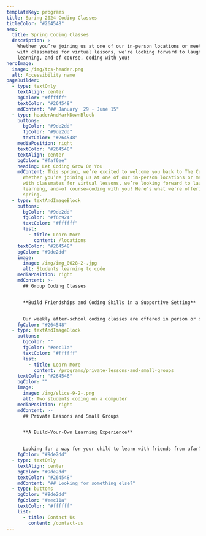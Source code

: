 ```yaml
---
templateKey: programs
title: Spring 2024 Coding Classes
titleColor: "#264548"
seo:
  title: Spring Coding Classes
  description: >
    Whether you’re joining us at one of our in-person locations or meeting up
    with classmates for virtual lessons, we’re looking forward to laughing,
    learning, and—of course, coding with you!
heroImage:
  image: /img/tcs-header.png
  alt: Accessibility name
pageBuilder:
  - type: textOnly
    textAlign: center
    bgColor: "#ffffff"
    textColor: "#264548"
    mdContent: "## January  29 - June 15"
  - type: headerAndMarkDownBlock
    buttons:
      bgColor: "#9de2dd"
      fgColor: "#9de2dd"
      textColor: "#264548"
    mediaPosition: right
    textColor: "#264548"
    textAlign: center
    bgColor: "#faf6ee"
    heading: Let Coding Grow On You
    mdContent: This spring, we’re excited to welcome you back to The Coding Space.
      Whether you’re joining us at one of our in-person locations or meeting up
      with classmates for virtual lessons, we’re looking forward to laughing,
      learning, and—of course—coding with you! Here’s what we’re offering this
      spring.
  - type: textAndImageBlock
    buttons:
      bgColor: "#9de2dd"
      fgColor: "#f6c924"
      textColor: "#ffffff"
      list:
        - title: Learn More
          content: /locations
    textColor: "#264548"
    bgColor: "#9de2dd"
    image:
      image: /img/img_0028-2-.jpg
      alt: Students learning to code
    mediaPosition: right
    mdContent: >-
      ## Group Coding Classes


      **Build Friendships and Coding Skills in a Supportive Setting**


      Our weekly after-school coding classes are offered in person or online for ages 6-17. Students will tackle unique coding challenges and progress over the course of a semester, building problem solving and critical thinking skills along the way.
    fgColor: "#264548"
  - type: textAndImageBlock
    buttons:
      bgColor: ""
      fgColor: "#eec11a"
      textColor: "#ffffff"
      list:
        - title: Learn More
          content: /programs/private-lessons-and-small-groups
    textColor: "#264548"
    bgColor: ""
    image:
      image: /img/slice-9-2-.png
      alt: Two students coding on a computer
    mediaPosition: right
    mdContent: >-
      ## Private Lessons and Small Groups


      **A Build-Your-Own Learning Experience**


      Looking for a way for your child to learn with friends from afar? Or get dedicated help from an instructor in a one-on-one setting? Our private lessons put you in the driver’s seat, allowing you to determine the schedule that best suits your needs and build a totally personalized class experience for your child.
    fgColor: "#9de2dd"
  - type: textOnly
    textAlign: center
    bgColor: "#9de2dd"
    textColor: "#264548"
    mdContent: "## Looking for something else?"
  - type: buttons
    bgColor: "#9de2dd"
    fgColor: "#eec11a"
    textColor: "#ffffff"
    list:
      - title: Contact Us
        content: /contact-us
---
```

